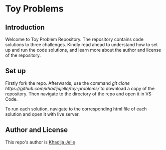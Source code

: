 <h1>Toy Problems</h1>
<h2>Introduction</h2>
<p>Welcome to Toy Problem Repository. The repository contains code solutions to three challenges. Kindly read ahead to understand how to set up and run the code solutions, and learn more about the author and license of the repository.</p>
<h2>Set up</h2>
<p>Firstly fork the repo. Afterwards, use the command <em>git clone https://github.com/khadijajelle/toy-problems/</em> to download a copy of the repository. Then navigate to the directory of the repo and open it in VS Code.</p>
<p>To run each solution, navigate to the corresponding html file of each solution and open it with live server.</p>
<h2>Author and License</h2>
<p>This repo's author is <a href="https://github.com/khadijajelle">Khadija Jelle</a>
</p>
